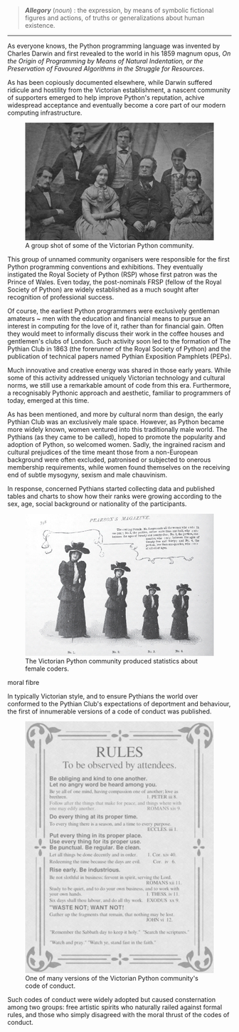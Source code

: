 <!--
.. title: The Victorian Python Community (an Allegory)
.. slug: victorian-python-allegory
.. date: 2024-02-17 21:00:00 UTC+01:00
.. tags: 
.. category: 
.. link: 
.. description: 
.. type: text
.. author: Nicholas H.Tollervey
-->

> **_Allegory_** (_noun_) : the expression, by means of symbolic fictional
> figures and actions, of truths or generalizations about human existence.

<hr class="section_break"/>

As everyone knows, the Python programming language was invented by Charles
Darwin and first revealed to the world in his 1859 magnum opus, _On the Origin
of Programming by Means of Natural Indentation, or the Preservation of Favoured
Algorithms in the Struggle for Resources_.

As has been copiously documented elsewhere, while Darwin suffered ridicule and
hostility from the Victorian establishment, a nascent community of supporters
emerged to help improve Python's reputation, achive widespread acceptance and
eventually become a core part of our modern computing infrastructure.

<figure>
<img src="/images/victorian_group.png" alt="A group shot of some of the Victorian Python community." title="A group shot of some of the Victorian Python community."/>
<figcaption>A group shot of some of the Victorian Python community.</figcaption>
</figure>

This group of unnamed community organisers were responsible for the first
Python programming conventions and exhibitions. They eventually instigated the
Royal Society of Python (RSP) whose first patron was the Prince of Wales. Even
today, the post-nominals FRSP (fellow of the Royal Society of Python) are
widely established as a much sought after recognition of professional success.

Of course, the earliest Python programmers were exclusively gentleman amateurs
~ men with the education and financial means to pursue an interest in computing
for the love of it, rather than for financial gain. Often they would meet to
informally discuss their work in the coffee houses and gentlemen's clubs of
London. Such activity soon led to the formation of The Pythian Club in 1863
(the forerunner of the Royal Society of Python) and the publication of
technical papers named Pythian Exposition Pamphlets (PEPs).

Much innovative and creative energy was shared in those early years. While some
of this activity addressed uniquely Victorian technology and cultural norms,
we still use a remarkable amount of code from this era. Furthermore, a
recognisably Pythonic approach and aesthetic, familiar to programmers of today,
emerged at this time.

As has been mentioned, and more by cultural norm than design, the early Pythian
Club was an exclusively male space. However, as Python became more widely
known, women ventured into this traditionally male world. The Pythians (as they
came to be called), hoped to promote the popularity and adoption of Python, so
welcomed women. Sadly, the ingrained racism and cultural prejudices of the time
meant those from a non-European background were often excluded, patronised or
subjected to onerous membership requirements, while women found themselves on
the receiving end of subtle mysogyny, sexism and male chauvinism.

In response, concerned Pythians started collecting data and published tables
and charts to show how their ranks were growing according to the sex, age,
social background or nationality of the participants.

<figure>
<img src="/images/female_coders.jpg" alt="A chart about female coders." title="A chart about female coders."/>
<figcaption>The Victorian Python community produced statistics about female coders.</figcaption>
</figure>

moral fibre

In typically Victorian style, and to ensure Pythians the world over conformed
to the Pythian Club's expectations of deportment and behaviour, the first of
innumerable versions of a code of conduct was published.

<figure>
<img src="/images/victorian_rules.png" alt="The code of conduct." title="The code of conduct."/>
<figcaption>One of many versions of the Victorian Python community's code of conduct.</figcaption>
</figure>

Such codes of conduct were widely adopted but caused consternation among two
groups: free artistic spirits who naturally railed against formal rules, and
those who simply disagreed with the moral thrust of the codes of conduct.
